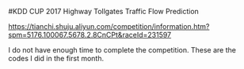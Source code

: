 #KDD CUP 2017
Highway Tollgates Traffic Flow Prediction

https://tianchi.shuju.aliyun.com/competition/information.htm?spm=5176.100067.5678.2.8CnCPt&raceId=231597

I do not have enough time to complete the competition. These are the codes I did in the first month. 
